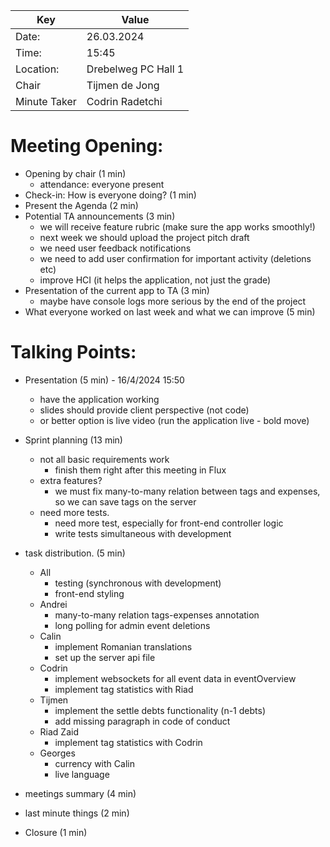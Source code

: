 |  Key  |  Value  |
|  ---  |   ---   |
| Date: | 26.03.2024 |
| Time: | 15:45 |
| Location: | Drebelweg PC Hall 1 |
| Chair        | Tijmen de Jong |
| Minute Taker | Codrin Radetchi |

# Meeting Opening:
- Opening by chair (1 min)
	- attendance: everyone present
- Check-in: How is everyone doing? (1 min)
- Present the Agenda (2 min)
- Potential TA announcements (3 min)
    - we will receive feature rubric (make sure the app works smoothly!)
    - next week we should upload the project pitch draft
    - we need user feedback notifications
    - we need to add user confirmation for important activity (deletions etc)
    - improve HCI (it helps the application, not just the grade)
- Presentation of the current app to TA (3 min)
  - maybe have console logs more serious by the end of the project
- What everyone worked on last week and what we can improve (5 min)

# Talking Points:
- Presentation (5 min) 
        - 16/4/2024 15:50
  - have the application working
  - slides should provide client perspective (not code)
  - or better option is live video (run the application live - bold move)
- Sprint planning (13 min)
	- not all basic requirements work
      - finish them right after this meeting in Flux
	- extra features?
      - we must fix many-to-many relation between tags and expenses, so we can save tags on the server 
	- need more tests.
      - need more test, especially for front-end controller logic
      - write tests simultaneous with development
- task distribution. (5 min)
  - All
    - testing (synchronous with development)
    - front-end styling
  - Andrei
    - many-to-many relation tags-expenses annotation
    - long polling for admin event deletions
  - Calin
    - implement Romanian translations
    - set up the server api file
  - Codrin
    - implement websockets for all event data in eventOverview
    - implement tag statistics with Riad
  - Tijmen
    - implement the settle debts functionality (n-1 debts)
    - add missing paragraph in code of conduct
  - Riad Zaid
    - implement tag statistics with Codrin
  - Georges
    - currency with Calin
    - live language

- meetings summary (4 min)
- last minute things (2 min)

- Closure (1 min)
